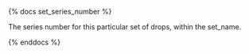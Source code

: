 {% docs set_series_number %}

The series number for this particular set of drops, within the set_name.

{% enddocs %}